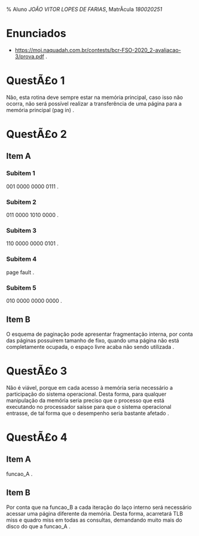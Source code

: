 % Aluno *JOÃO VITOR LOPES DE FARIAS*, MatrÃ­cula *180020251*

# Enunciados
 - https://moj.naquadah.com.br/contests/bcr-FSO-2020_2-avaliacao-3/prova.pdf
.
# QuestÃ£o 1
Não, esta rotina  deve sempre estar na memória principal, caso isso não ocorra, não será possível realizar a transferência de uma página para a memória principal (pag in)
.
# QuestÃ£o 2
## Item A
### Subitem 1
001 0000 0000 0111
.
### Subitem 2
011 0000 1010 0000
.
### Subitem 3
110 0000 0000 0101
.
### Subitem 4
page fault
.
### Subitem 5
010 0000 0000 0000
.
## Item B
O esquema de paginação pode apresentar fragmentação interna, por conta das páginas possuírem tamanho de fixo, quando uma página não está completamente ocupada, o espaço livre acaba não sendo utilizada
.
# QuestÃ£o 3
Não é viável, porque em cada acesso à memória seria necessário a participação do sistema operacional. Desta forma, para qualquer manipulação da memória seria preciso que o processo que está executando no processador saísse para que o sistema operacional entrasse, de tal forma que o desempenho seria bastante afetado
.
# QuestÃ£o 4
## Item A
funcao_A
.
## Item B
Por conta que na funcao_B a cada iteração do laço interno será necessário acessar uma página diferente da memória. Desta forma, acarretará TLB miss e quadro miss em todas as consultas, demandando muito mais do disco do que a funcao_A
.